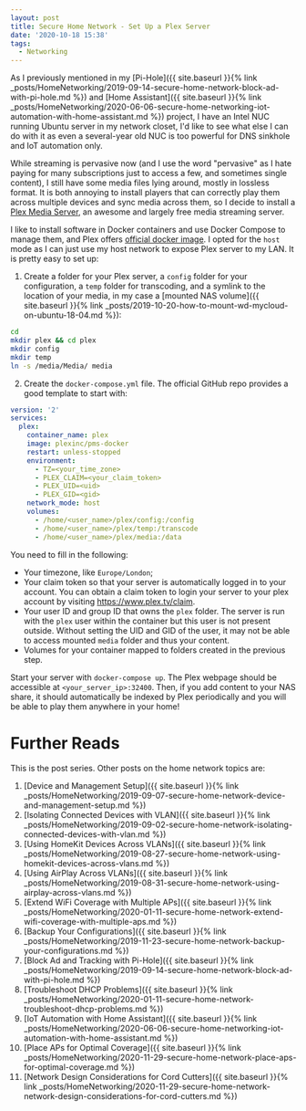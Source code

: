 ```yaml
---
layout: post
title: Secure Home Network - Set Up a Plex Server
date: '2020-10-18 15:38'
tags:
  - Networking
---
```


As I previously mentioned in my [Pi-Hole]({{ site.baseurl }}{% link _posts/HomeNetworking/2019-09-14-secure-home-network-block-ad-with-pi-hole.md %}) and [Home Assistant]({{ site.baseurl }}{% link _posts/HomeNetworking/2020-06-06-secure-home-networking-iot-automation-with-home-assistant.md %}) project, I have an Intel NUC running Ubuntu server in my network closet, I'd like to see what else I can do with it as even a several-year old NUC is too powerful for DNS sinkhole and IoT automation only.

While streaming is pervasive now (and I use the word "pervasive" as I hate paying for many subscriptions just to access a few, and sometimes single content), I still have some media files lying around, mostly in lossless format. It is both annoying to install players that can correctly play them across multiple devices and sync media across them, so I decide to install a [Plex Media Server](https://www.plex.tv/), an awesome and largely free media streaming server.

I like to install software in Docker containers and use Docker Compose to manage them, and Plex offers [official docker image](https://github.com/plexinc/pms-docker). I opted for the `host` mode as I can just use my host network to expose Plex server to my LAN. It is pretty easy to set up:

1. Create a folder for your Plex server, a `config` folder for your configuration, a `temp` folder for transcoding, and a symlink to the location of your media, in my case a [mounted NAS volume]({{ site.baseurl }}{% link _posts/2019-10-20-how-to-mount-wd-mycloud-on-ubuntu-18-04.md %}):
```bash
cd
mkdir plex && cd plex
mkdir config
mkdir temp
ln -s /media/Media/ media
```
2. Create the `docker-compose.yml` file. The official GitHub repo provides a good template to start with:

```yaml
version: '2'
services:
  plex:
    container_name: plex
    image: plexinc/pms-docker
    restart: unless-stopped
    environment:
      - TZ=<your_time_zone>
      - PLEX_CLAIM=<your_claim_token>
      - PLEX_UID=<uid>
      - PLEX_GID=<gid>
    network_mode: host
    volumes:
      - /home/<user_name>/plex/config:/config
      - /home/<user_name>/plex/temp:/transcode
      - /home/<user_name>/plex/media:/data
```
You need to fill in the following:
  * Your timezone, like `Europe/London`;
  * Your claim token so that your server is automatically logged in to your account. You can obtain a claim token to login your server to your plex account by visiting https://www.plex.tv/claim.
  * Your user ID and group ID that owns the `plex` folder. The server is run with the `plex` user within the container but this user is not present outside. Without setting the UID and GID of the user, it may not be able to access mounted `media` folder and thus your content.
  * Volumes for your container mapped to folders created in the previous step.

Start your server with `docker-compose up`. The Plex webpage should be accessible at `<your_server_ip>:32400`. Then, if you add content to your NAS share, it should automatically be indexed by Plex periodically and you will be able to play them anywhere in your home!

# Further Reads
This is the post series. Other posts on the home network topics are:
1. [Device and Management Setup]({{ site.baseurl }}{% link _posts/HomeNetworking/2019-09-07-secure-home-network-device-and-management-setup.md %})
1. [Isolating Connected Devices with VLAN]({{ site.baseurl }}{% link _posts/HomeNetworking/2019-09-02-secure-home-network-isolating-connected-devices-with-vlan.md %})
1. [Using HomeKit Devices Across VLANs]({{ site.baseurl }}{% link _posts/HomeNetworking/2019-08-27-secure-home-network-using-homekit-devices-across-vlans.md %})
1. [Using AirPlay Across VLANs]({{ site.baseurl }}{% link _posts/HomeNetworking/2019-08-31-secure-home-network-using-airplay-across-vlans.md %})
1. [Extend WiFi Coverage with Multiple APs]({{ site.baseurl }}{% link _posts/HomeNetworking/2020-01-11-secure-home-network-extend-wifi-coverage-with-multiple-aps.md %})
1. [Backup Your Configurations]({{ site.baseurl }}{% link _posts/HomeNetworking/2019-11-23-secure-home-network-backup-your-configurations.md %})
1. [Block Ad and Tracking with Pi-Hole]({{ site.baseurl }}{% link _posts/HomeNetworking/2019-09-14-secure-home-network-block-ad-with-pi-hole.md %})
1. [Troubleshoot DHCP Problems]({{ site.baseurl }}{% link _posts/HomeNetworking/2020-01-11-secure-home-network-troubleshoot-dhcp-problems.md %})
1. [IoT Automation with Home Assistant]({{ site.baseurl }}{% link _posts/HomeNetworking/2020-06-06-secure-home-networking-iot-automation-with-home-assistant.md %})
1. [Place APs for Optimal Coverage]({{ site.baseurl }}{% link _posts/HomeNetworking/2020-11-29-secure-home-network-place-aps-for-optimal-coverage.md %})
1. [Network Design Considerations for Cord Cutters]({{ site.baseurl }}{% link _posts/HomeNetworking/2020-11-29-secure-home-network-network-design-considerations-for-cord-cutters.md %})
